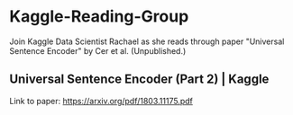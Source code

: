 # Kaggle-Reading-Group


Join Kaggle Data Scientist Rachael as she reads through paper "Universal Sentence Encoder" by Cer et al. (Unpublished.) 


## Universal Sentence Encoder (Part 2) | Kaggle

Link to paper: https://arxiv.org/pdf/1803.11175.pdf



